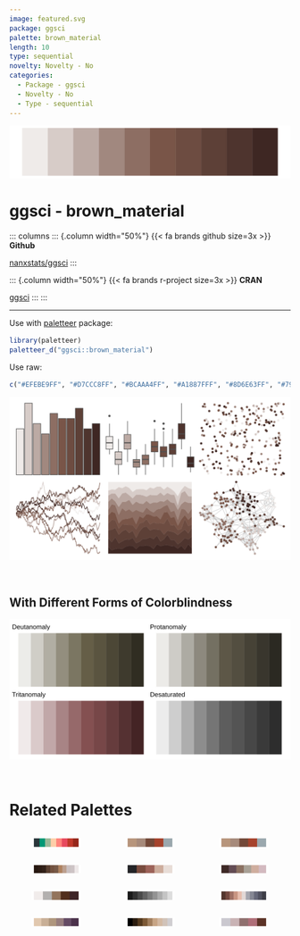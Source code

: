 ```yaml
---
image: featured.svg
package: ggsci
palette: brown_material
length: 10
type: sequential
novelty: Novelty - No
categories:
  - Package - ggsci
  - Novelty - No
  - Type - sequential
---
```


![](featured.svg)

# ggsci - brown_material 

::: columns
::: {.column width="50%"}
{{< fa brands github size=3x >}}
**Github**

[nanxstats/ggsci](https://github.com/nanxstats/ggsci)
:::

::: {.column width="50%"}
{{< fa brands r-project size=3x >}}
**CRAN**

[ggsci](https://CRAN.R-project.org/package=ggsci)
:::
:::

<hr> 

Use with [paletteer](https://emilhvitfeldt.github.io/paletteer/) package:

```r
library(paletteer)
paletteer_d("ggsci::brown_material")
```

Use raw:

```r
c("#EFEBE9FF", "#D7CCC8FF", "#BCAAA4FF", "#A1887FFF", "#8D6E63FF", "#795548FF", "#6D4C41FF", "#5D4037FF", "#4E342EFF", "#3E2723FF")
``` 

![](examples.png) 

  <br>
  
  ## With Different Forms of Colorblindness
  
  ![](colorblind.svg) 

<br>

# Related Palettes

<div class="list" style="display: grid; grid-template-columns: auto auto auto;"> <figure class="figure">
<a href="../../awtools/a_palette/"> <img src="../../awtools/a_palette/featured.svg" style="width: 100%;" class="figure-img"></a>
</figure> <figure class="figure">
<a href="../../ButterflyColors/hamadryas_feronia/"> <img src="../../ButterflyColors/hamadryas_feronia/featured.svg" style="width: 100%;" class="figure-img"></a>
</figure> <figure class="figure">
<a href="../../ButterflyColors/hamadryas_feronia/"> <img src="../../ButterflyColors/hamadryas_feronia/featured.svg" style="width: 100%;" class="figure-img"></a>
</figure> <figure class="figure">
<a href="../../beyonce/X85/"> <img src="../../beyonce/X85/featured.svg" style="width: 100%;" class="figure-img"></a>
</figure> <figure class="figure">
<a href="../../fishualize/Semicossyphus_pulcher/"> <img src="../../fishualize/Semicossyphus_pulcher/featured.svg" style="width: 100%;" class="figure-img"></a>
</figure> <figure class="figure">
<a href="../../Manu/Kiwi/"> <img src="../../Manu/Kiwi/featured.svg" style="width: 100%;" class="figure-img"></a>
</figure> <figure class="figure">
<a href="../../fishualize/Sander_lucioperca/"> <img src="../../fishualize/Sander_lucioperca/featured.svg" style="width: 100%;" class="figure-img"></a>
</figure> <figure class="figure">
<a href="../../trekcolors/borg/"> <img src="../../trekcolors/borg/featured.svg" style="width: 100%;" class="figure-img"></a>
</figure> <figure class="figure">
<a href="../../MoMAColors/Picabia/"> <img src="../../MoMAColors/Picabia/featured.svg" style="width: 100%;" class="figure-img"></a>
</figure> <figure class="figure">
<a href="../../nord/halifax_harbor/"> <img src="../../nord/halifax_harbor/featured.svg" style="width: 100%;" class="figure-img"></a>
</figure> <figure class="figure">
<a href="../../trekcolors/terran/"> <img src="../../trekcolors/terran/featured.svg" style="width: 100%;" class="figure-img"></a>
</figure> <figure class="figure">
<a href="../../calecopal/calochortus/"> <img src="../../calecopal/calochortus/featured.svg" style="width: 100%;" class="figure-img"></a>
</figure> 
</div>
